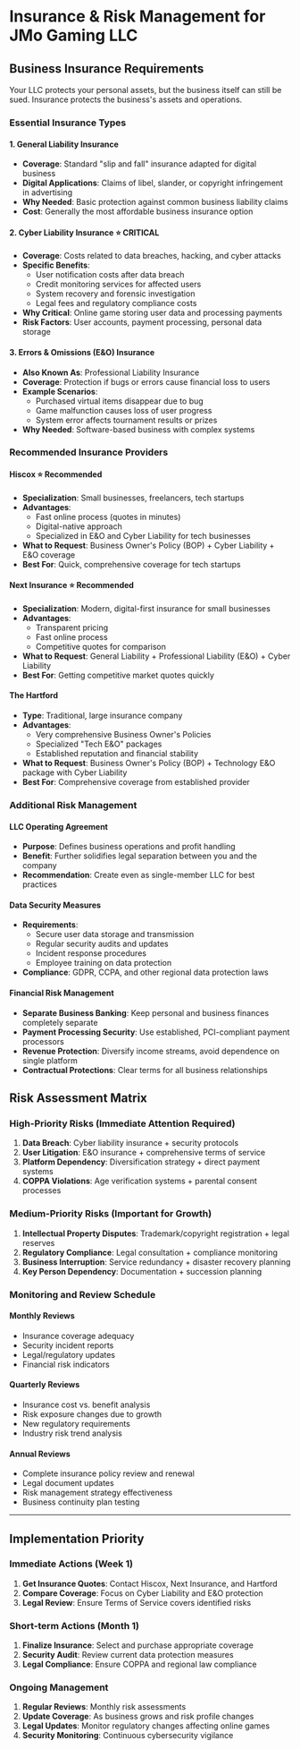 # Insurance & Risk Management for JMo Gaming LLC

## Business Insurance Requirements

Your LLC protects your personal assets, but the business itself can still be sued. Insurance protects the business's assets and operations.

### Essential Insurance Types

#### 1. General Liability Insurance
- **Coverage**: Standard "slip and fall" insurance adapted for digital business
- **Digital Applications**: Claims of libel, slander, or copyright infringement in advertising
- **Why Needed**: Basic protection against common business liability claims
- **Cost**: Generally the most affordable business insurance option

#### 2. Cyber Liability Insurance ⭐ **CRITICAL**
- **Coverage**: Costs related to data breaches, hacking, and cyber attacks
- **Specific Benefits**:
  - User notification costs after data breach
  - Credit monitoring services for affected users
  - System recovery and forensic investigation
  - Legal fees and regulatory compliance costs
- **Why Critical**: Online game storing user data and processing payments
- **Risk Factors**: User accounts, payment processing, personal data storage

#### 3. Errors & Omissions (E&O) Insurance
- **Also Known As**: Professional Liability Insurance
- **Coverage**: Protection if bugs or errors cause financial loss to users
- **Example Scenarios**:
  - Purchased virtual items disappear due to bug
  - Game malfunction causes loss of user progress
  - System error affects tournament results or prizes
- **Why Needed**: Software-based business with complex systems

### Recommended Insurance Providers

#### Hiscox ⭐ **Recommended**
- **Specialization**: Small businesses, freelancers, tech startups
- **Advantages**: 
  - Fast online process (quotes in minutes)
  - Digital-native approach
  - Specialized in E&O and Cyber Liability for tech businesses
- **What to Request**: Business Owner's Policy (BOP) + Cyber Liability + E&O coverage
- **Best For**: Quick, comprehensive coverage for tech startups

#### Next Insurance ⭐ **Recommended**
- **Specialization**: Modern, digital-first insurance for small businesses
- **Advantages**:
  - Transparent pricing
  - Fast online process
  - Competitive quotes for comparison
- **What to Request**: General Liability + Professional Liability (E&O) + Cyber Liability
- **Best For**: Getting competitive market quotes quickly

#### The Hartford
- **Type**: Traditional, large insurance company
- **Advantages**:
  - Very comprehensive Business Owner's Policies
  - Specialized "Tech E&O" packages
  - Established reputation and financial stability
- **What to Request**: Business Owner's Policy (BOP) + Technology E&O package with Cyber Liability
- **Best For**: Comprehensive coverage from established provider

### Additional Risk Management

#### LLC Operating Agreement
- **Purpose**: Defines business operations and profit handling
- **Benefit**: Further solidifies legal separation between you and the company
- **Recommendation**: Create even as single-member LLC for best practices

#### Data Security Measures
- **Requirements**: 
  - Secure user data storage and transmission
  - Regular security audits and updates
  - Incident response procedures
  - Employee training on data protection
- **Compliance**: GDPR, CCPA, and other regional data protection laws

#### Financial Risk Management
- **Separate Business Banking**: Keep personal and business finances completely separate
- **Payment Processing Security**: Use established, PCI-compliant payment processors
- **Revenue Protection**: Diversify income streams, avoid dependence on single platform
- **Contractual Protections**: Clear terms for all business relationships

## Risk Assessment Matrix

### High-Priority Risks (Immediate Attention Required)
1. **Data Breach**: Cyber liability insurance + security protocols
2. **User Litigation**: E&O insurance + comprehensive terms of service  
3. **Platform Dependency**: Diversification strategy + direct payment systems
4. **COPPA Violations**: Age verification systems + parental consent processes

### Medium-Priority Risks (Important for Growth)
1. **Intellectual Property Disputes**: Trademark/copyright registration + legal reserves
2. **Regulatory Compliance**: Legal consultation + compliance monitoring
3. **Business Interruption**: Service redundancy + disaster recovery planning
4. **Key Person Dependency**: Documentation + succession planning

### Monitoring and Review Schedule

#### Monthly Reviews
- Insurance coverage adequacy
- Security incident reports
- Legal/regulatory updates
- Financial risk indicators

#### Quarterly Reviews  
- Insurance cost vs. benefit analysis
- Risk exposure changes due to growth
- New regulatory requirements
- Industry risk trend analysis

#### Annual Reviews
- Complete insurance policy review and renewal
- Legal document updates
- Risk management strategy effectiveness
- Business continuity plan testing

---

## Implementation Priority

### Immediate Actions (Week 1)
1. **Get Insurance Quotes**: Contact Hiscox, Next Insurance, and Hartford
2. **Compare Coverage**: Focus on Cyber Liability and E&O protection
3. **Legal Review**: Ensure Terms of Service covers identified risks

### Short-term Actions (Month 1)
1. **Finalize Insurance**: Select and purchase appropriate coverage
2. **Security Audit**: Review current data protection measures  
3. **Legal Compliance**: Ensure COPPA and regional law compliance

### Ongoing Management
1. **Regular Reviews**: Monthly risk assessments
2. **Update Coverage**: As business grows and risk profile changes
3. **Legal Updates**: Monitor regulatory changes affecting online games
4. **Security Monitoring**: Continuous cybersecurity vigilance